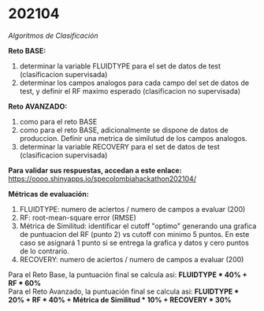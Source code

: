 # 202104
*Algoritmos de Clasificación*


**Reto BASE:**
1. determinar la variable FLUIDTYPE para el set de datos de test (clasificacion supervisada)
2. determinar los campos analogos para cada campo del set de datos de test, y definir el RF maximo esperado (clasificacion no supervisada)

**Reto AVANZADO:**
1. como para el reto BASE
2. como para el reto BASE, adicionalmente se dispone de datos de produccion. Definir una metrica de similutud de los campos analogos.
3. determinar la variable RECOVERY para el set de datos de test (clasificacion supervisada)
  
  
**Para validar sus respuestas, accedan a este enlace:**  
https://oooo.shinyapps.io/specolombiahackathon202104/
  
**Métricas de evaluación:**

1. FLUIDTYPE: numero de aciertos / numero de campos a evaluar (200)
2. RF: root-mean-square error (RMSE)
3. Métrica de Similitud: identificar el cutoff "optimo" generando una grafica de puntuacion del RF (punto 2) vs cutoff con minimo 5 puntos. En este caso se asignará 1 punto si se entrega la grafica y datos y cero puntos de lo contrario.
4. RECOVERY: numero de aciertos / numero de campos a evaluar (200)
  
Para el Reto Base, la puntuación final se calcula asi: **FLUIDTYPE * 40% + RF * 60%**   
Para el Reto Avanzado, la puntuación final se calcula asi:  **FLUIDTYPE * 20% + RF * 40% + Métrica de Similitud * 10% + RECOVERY * 30%**
